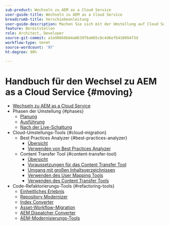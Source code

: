 ```yaml
---
sub-product: Wechseln zu AEM as a Cloud Service
user-guide-title: Wechseln zu AEM as a Cloud Service
breadcrumb-title: Verschiebeanleitung
user-guide-description: Machen Sie sich mit der Umstellung auf Cloud Service vertraut.
feature: Bereitstellen
role: Architect, Developer
source-git-commit: a3a90868b64a0639f8a065c8c4d6ef6410094f3d
workflow-type: tm+mt
source-wordcount: '97'
ht-degree: 90%

---
```



# Handbuch für den Wechsel zu AEM as a Cloud Service {#moving}

+ [Wechseln zu AEM as a Cloud Service](/help/move-to-cloud-service/home.md)
+ Phasen der Umstellung {#phases}
   + [Planung](/help/move-to-cloud-service/planning.md)
   + [Ausführung](/help/move-to-cloud-service/execution.md)
   + [Nach der Live-Schaltung](/help/move-to-cloud-service/post-go-live.md)
+ Cloud-Umstellungs-Tools {#cloud-migration}
   + Best Practices Analyzer {#best-practices-analyzer}
      + [Übersicht](/help/move-to-cloud-service/best-practices-analyzer/overview-best-practices-analyzer.md)
      + [Verwenden von Best Practices Analyzer](/help/move-to-cloud-service/best-practices-analyzer/using-best-practices-analyzer.md)
   + Content Transfer Tool {#content-transfer-tool}
      + [Übersicht](/help/move-to-cloud-service/content-transfer-tool/overview-content-transfer-tool.md)
      + [Voraussetzungen für das Content Transfer Tool](/help/move-to-cloud-service/content-transfer-tool/prerequisites-content-transfer-tool.md)
      + [Umgang mit großen Inhaltsverzeichnissen](/help/move-to-cloud-service/content-transfer-tool/handling-large-content-repositories.md)
      + [Verwenden des User Mapping Tools](/help/move-to-cloud-service/content-transfer-tool/using-user-mapping-tool.md)
      + [Verwenden des Content Transfer Tools](/help/move-to-cloud-service/content-transfer-tool/using-content-transfer-tool.md)
+ Code-Refaktorierungs-Tools {#refactoring-tools}
   + [Einheitliches Erlebnis](/help/move-to-cloud-service/unified-experience.md)
   + [Repository Modernizer](/help/move-to-cloud-service/refactoring-tools/repo-modernizer.md)
   + [Index Converter](/help/move-to-cloud-service/refactoring-tools/index-converter.md)
   + [Asset-Workflow-Migration](/help/move-to-cloud-service/moving-to-aem-assets/asset-workflow-migration-tool.md)
   + [AEM Dispatcher Converter](/help/move-to-cloud-service/refactoring-tools/dispatcher-transformation-utility-tools.md)
   + [AEM-Modernisierungs-Tools](/help/move-to-cloud-service/refactoring-tools/aem-modernization-tools.md)
